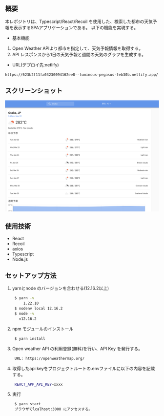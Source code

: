 ## 概要

本レポジトリは、Typescript/React/Recoil を使用した、検索した都市の天気予報を表示するSPAアプリケーションである。
以下の機能を実現する。

- 基本機能

1. Open Weather APIより都市を指定して、天気予報情報を取得する。
2. API レスポンスから1日の天気予報と週間の天気のグラフを生成する。

- URL(デプロイ先:netlify)

```
https://623b2f11fa03230094162ee8--luminous-pegasus-feb30b.netlify.app/
```
## スクリーンショット
  ![pc](https://github.com/iwakitakuma33/react_recoil_ts_tenki/blob/main/example.png?raw=true)



## 使用技術

- React
- Recoil
- axios
- Typescript
- Node.js

## セットアップ方法
1. yarnとnode のバージョンを合わせる(12.16.2以上)
   ```bash
	$ yarn -v
		1.22.10
    $ nodenv local 12.16.2
    $ node -v
      v12.16.2
   ```
2. npm モジュールのインストール
   ```bash
    $ yarn install
   ```
3. Open weather API の利用登録(無料)を行い、API Key を発行する。
   ```bash
    URL: https://openweathermap.org/
   ```
4. 取得したapi keyをプロジェクトルートの.envファイルに以下の内容を記載する。
   ```bash
    REACT_APP_API_KEY=xxxx
   ```
5. 実行
   ```bash
    $ yarn start 
    ブラウザでlcalhost:3000 にアクセスする。
   ```